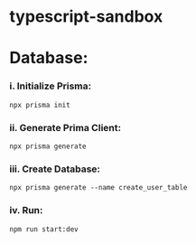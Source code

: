 # typescript-sandbox

# Database:
### i. Initialize Prisma:
```
npx prisma init
```
### ii. Generate Prima Client:
```
npx prisma generate
```

### iii. Create Database:
```
npx prisma generate --name create_user_table
```

### iv. Run:
```
npm run start:dev
```
